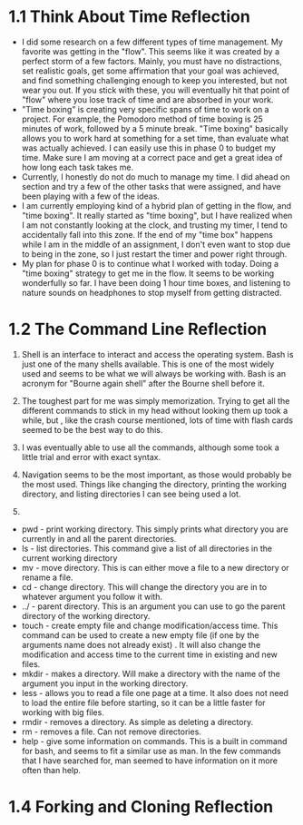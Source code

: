 # 1.1 Think About Time Reflection

* I did some research on a few different types of time management. My favorite was getting in the "flow".  This seems like it was created by a perfect storm of a few factors. Mainly, you must have no distractions, set realistic goals, get some affirmation that your goal was achieved, and find something challenging enough to keep you interested, but not wear you out. If you stick with these, you will eventually hit that point of "flow" where you lose track of time and are absorbed in your work.
* "Time boxing" is creating very specific spans of time to work on a project. For example, the Pomodoro method of time boxing is 25 minutes of work, followed by a 5 minute break. "Time boxing" basically allows you to work hard at something for a set time, than evaluate what was actually achieved. I can easily use this in phase 0 to budget my time. Make sure I am moving at a correct pace and get a great idea of how long each task takes me.
* Currently, I honestly do not do much to manage my time.  I did ahead on section and try a few of the other tasks that were assigned, and have been playing with a few of the ideas.
* I am currently employing kind of a hybrid plan of getting in the flow, and "time boxing".  It really started as "time boxing", but I have realized when I am not constantly looking at the clock, and trusting my timer, I tend to accidentally fall into this zone. If the end of my "time box" happens while I am in the middle of an assignment, I don't even want to stop due to being in the zone, so I just restart the timer and power right through.
* My plan for phase 0 is to continue what I worked with today. Doing a "time boxing" strategy to get me in the flow.  It seems to be working wonderfully so far. I have been doing 1 hour time boxes, and listening to nature sounds on headphones to stop myself from getting distracted.

# 1.2 The Command Line Reflection

1. Shell is an interface to interact and access the operating system.  Bash is just one of the many shells available. This is one of the most widely used and seems to be what we will always be working with. Bash is an acronym for "Bourne again shell" after the Bourne shell before it.

2. The toughest part for me was simply memorization. Trying to get all the different commands to stick in my head without looking them up took a while, but , like the crash course mentioned, lots of time with flash cards seemed to be the best way to do this.

3. I was eventually able to use all the commands,  although some took a little trial and error with exact syntax.

4. Navigation seems to be the most important, as those would probably be the most used. Things like changing the directory, printing the working directory, and listing directories I can see being used a lot.

5.

  * pwd - print working directory. This simply prints what directory you are currently in and all the parent directories.
  * ls - list directories. This command give a list of all directories in the current working directory
  * mv - move directory. This is can either move a file to a new directory or rename a file.
  * cd - change directory.  This will change the directory you are in to whatever argument you follow it with.
  * ../ - parent directory.  This is an argument you can use to go the parent directory of the working directory.
  * touch - create empty file and change modification/access time.  This command can be used to create a new empty file (if one by the arguments name does not already exist) .  It will also change the modification and access time to the current time in existing and new files.
  * mkdir - makes a directory. Will make a directory with the name of the argument you input in the working directory.
  * less - allows you to read a file one page at a time. It also does not need to load the entire file before starting, so it can be a little faster for working with big files.
  * rmdir - removes a directory.  As simple as deleting a directory.
  * rm - removes a file.  Can not remove directories.
  * help - give some information on commands.  This is a built in command for bash, and seems to fit a similar use as man.  In the few commands that I have searched for, man seemed to have information on it more often than help.

# 1.4 Forking and Cloning Reflection


